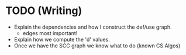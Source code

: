 TODO (Writing)
===
* Explain the dependencies and how I construct the def/use graph.
    * edges most important!
* Explain how we compute the 'd' values.
* Once we have the SCC graph we know what to do (known CS Algos)


